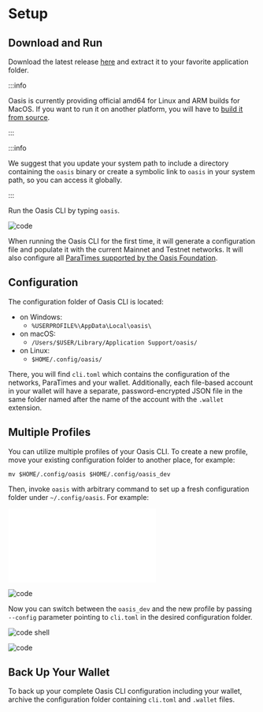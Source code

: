 # Setup

## Download and Run

Download the latest release [here][cli-releases] and extract it to your
favorite application folder.

:::info

Oasis is currently providing official amd64 for Linux and ARM builds for MacOS.
If you want to run it on another platform, you will have to
[build it from source][cli-source].

:::

:::info

We suggest that you update your system path to include a directory containing
the `oasis` binary or create a symbolic link to `oasis` in your
system path, so you can access it globally.

:::

Run the Oasis CLI by typing `oasis`.

![code](../examples/setup/first-run.out)

When running the Oasis CLI for the first time, it will generate a configuration
file and populate it with the current Mainnet and Testnet networks. It will also
configure all [ParaTimes supported by the Oasis Foundation][paratimes].

## Configuration

The configuration folder of Oasis CLI is located:

- on Windows:
  - `%USERPROFILE%\AppData\Local\oasis\`
- on macOS:
  - `/Users/$USER/Library/Application Support/oasis/`
- on Linux:
  - `$HOME/.config/oasis/`

There, you will find `cli.toml` which contains the configuration of the
networks, ParaTimes and your wallet. Additionally, each file-based account in
your wallet will have a separate, password-encrypted JSON file in the same
folder named after the name of the account with the `.wallet` extension.

## Multiple Profiles

You can utilize multiple profiles of your Oasis CLI. To create a new profile,
move your existing configuration folder to another place, for example:

```shell
mv $HOME/.config/oasis $HOME/.config/oasis_dev
```

Then, invoke `oasis` with arbitrary command to set up a fresh configuration
folder under `~/.config/oasis`. For example:

![code shell](../examples/setup/wallet-list.in)

![code](../examples/setup/wallet-list.out)

Now you can switch between the `oasis_dev` and the new profile by passing
`--config` parameter pointing to `cli.toml` in the desired configuration folder.

![code shell](../examples/setup/wallet-list-config.in.static)

![code](../examples/setup/wallet-list-config.out.static)

## Back Up Your Wallet

To back up your complete Oasis CLI configuration including your wallet, archive
the configuration folder containing `cli.toml` and `.wallet` files.

[cli-releases]: https://github.com/oasisprotocol/cli/releases
[cli-source]: https://github.com/oasisprotocol/cli
[paratimes]: https://github.com/oasisprotocol/docs/blob/main/docs/dapp/README.mdx

